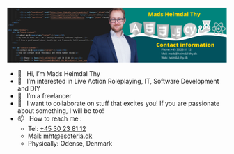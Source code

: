 ![LinkedIn Banner](https://raw.githubusercontent.com/MadsThy/MadsThy/main/Mads%20Heimdal%20Thy%20(3).png?raw=true "LinkedIn Banner")
- 👋 &nbsp;  Hi, I’m Mads Heimdal Thy
- 👀 &nbsp; I’m interested in Live Action Roleplaying, IT, Software Development and DIY
- 🌱 &nbsp; I’m a freelancer
- 💞️ &nbsp; I want to collaborate on stuff that excites you! If you are passionate about something, I will be too!
- 📫 &nbsp; How to reach me :
  - Tel: <a href="tel:+453023812">+45 30 23 81 12</a>
  - Mail: <a href="mailto:mht@esoteria.dk">mht@esoteria.dk</a>
  - Physically: Odense, Denmark
